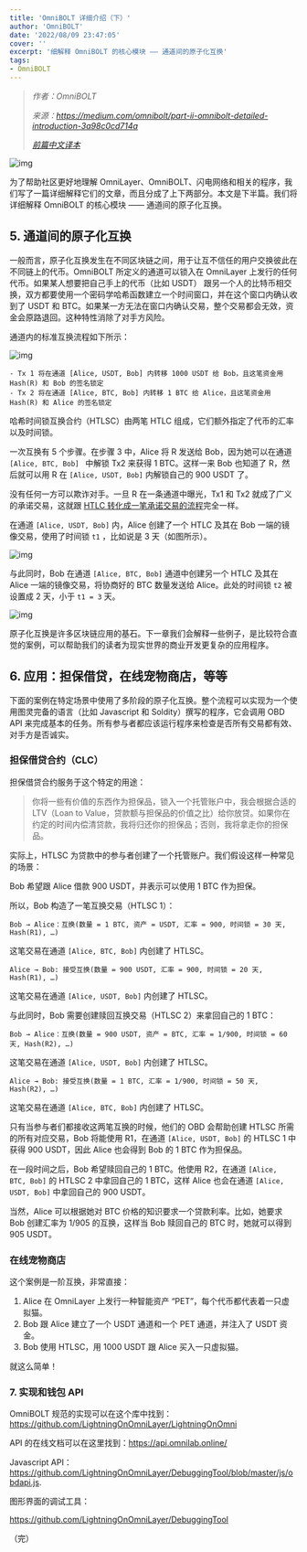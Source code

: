 ```yaml
---
title: 'OmniBOLT 详细介绍（下）'
author: 'OmniBOLT'
date: '2022/08/09 23:47:05'
cover: ''
excerpt: '细解释 OmniBOLT 的核心模块 —— 通道间的原子化互换'
tags:
- OmniBOLT
---
```



> *作者：OmniBOLT*
>
> *来源：<https://medium.com/omnibolt/part-ii-omnibolt-detailed-introduction-3a98c0cd714a>*
>
> *[前篇中文译本](https://www.btcstudy.org/2022/08/09/part-i-omnibolt-detailed-introduction/)*



![img](../images/part-ii-omnibolt-detailed-introduction/A8jmxg.jpeg)

为了帮助社区更好地理解 OmniLayer、OmniBOLT、闪电网络和相关的程序，我们写了一篇详细解释它们的文章，而且分成了上下两部分。本文是下半篇。我们将详细解释 OmniBOLT 的核心模块 —— 通道间的原子化互换。

## 5. 通道间的原子化互换

一般而言，原子化互换发生在不同区块链之间，用于让互不信任的用户交换彼此在不同链上的代币。OmniBOLT 所定义的通道可以锁入在 OmniLayer 上发行的任何代币。如果某人想要把自己手上的代币（比如 USDT） 跟另一个人的比特币相交换，双方都要使用一个密码学哈希函数建立一个时间窗口，并在这个窗口内确认收到了 USDT 和 BTC。如果某一方无法在窗口内确认交易，整个交易都会无效，资金会原路退回。这种特性消除了对手方风险。

通道内的标准互换流程如下所示：

![img](../images/part-ii-omnibolt-detailed-introduction/3dzD8mw.png)

```
- Tx 1 将在通道 [Alice, USDT, Bob] 内转移 1000 USDT 给 Bob，且这笔资金用 Hash(R) 和 Bob 的签名锁定
- Tx 2 将在通道 [Alice, BTC, Bob] 内转移 1 BTC 给 Alice，且这笔资金用 Hash(R) 和 Alice 的签名锁定
```

哈希时间锁互换合约（HTLSC）由两笔 HTLC 组成，它们额外指定了代币的汇率以及时间锁。

一次互换有 5 个步骤。在步骤 3 中，Alice 将 R 发送给 Bob，因为她可以在通道 `[Alice, BTC, Bob] ` 中解锁 Tx2 来获得 1 BTC。这样一来 Bob 也知道了 R，然后就可以用 R 在  ` [Alice, USDT, Bob] ` 内解锁自己的 900 USDT 了。

没有任何一方可以欺诈对手。一旦 R 在一条通道中曝光，Tx1 和 Tx2 就成了广义的承诺交易，这就跟 [HTLC 转化成一笔承诺交易的流程](https://github.com/omnilaboratory/OmniBOLT-spec/blob/master/OmniBOLT-05-Atomic-Swap-among-Channels.md#terminate-htlc-off-chain)完全一样。

在通道  ` [Alice, USDT, Bob] ` 内，Alice 创建了一个 HTLC 及其在 Bob 一端的镜像交易，使用了时间锁  ` t1 ` ，比如说是 3 天（如图所示）。

![img](../images/part-ii-omnibolt-detailed-introduction/2ENfQwg.png)

与此同时，Bob 在通道 ` [Alice, BTC, Bob] ` 通道中创建另一个 HTLC 及其在 Alice 一端的镜像交易，将协商好的 BTC 数量发送给 Alice。此处的时间锁  ` t2 `  被设置成 2 天，小于  ` t1 = 3 ` 天。

![img](../images/part-ii-omnibolt-detailed-introduction/SIsdSSQ.png)

原子化互换是许多区块链应用的基石。下一章我们会解释一些例子，是比较符合直觉的案例，可以帮助我们的读者为现实世界的商业开发更复杂的应用程序。

## 6. 应用：担保借贷，在线宠物商店，等等

下面的案例在特定场景中使用了多阶段的原子化互换。整个流程可以实现为一个使用图灵完备的语言（比如 Javascript 和 Soldity）撰写的程序，它会调用 OBD API 来完成基本的任务。所有参与者都应该运行程序来检查是否所有交易都有效、对手方是否诚实。

### 担保借贷合约（CLC）

担保借贷合约服务于这个特定的用途：

> 你将一些有价值的东西作为担保品，锁入一个托管账户中，我会根据合适的 LTV（Loan to Value，贷款额与担保品的价值之比）给你放贷。如果你在约定的时间内偿清贷款，我将归还你的担保品；否则，我将拿走你的担保品。

实际上，HTLSC 为贷款中的参与者创建了一个托管账户。我们假设这样一种常见的场景：

Bob 希望跟 Alice 借款 900 USDT，并表示可以使用 1 BTC 作为担保。

所以，Bob 构造了一笔互换交易（HTLSC 1）：

```
Bob → Alice：互换(数量 = 1 BTC, 资产 = USDT, 汇率 = 900, 时间锁 = 30 天, Hash(R1), …)
```

这笔交易在通道 ` [Alice, BTC, Bob] ` 内创建了 HTLSC。

```
Alice → Bob: 接受互换(数量 = 900 USDT, 汇率 = 900, 时间锁 = 20 天, Hash(R1), …)
```

这笔交易在通道  ` [Alice, USDT, Bob] ` 内创建了 HTLSC。

与此同时，Bob 需要创建赎回互换交易（HTLSC 2）来拿回自己的 1 BTC：

```
Bob → Alice：互换(数量 = 900 USDT, 资产 = BTC, 汇率 = 1/900, 时间锁 = 60 天, Hash(R2), …)
```

这笔交易在通道  ` [Alice, USDT, Bob] ` 内创建了 HTLSC。

```
Alice → Bob: 接受互换(数量 = 1 BTC, 汇率 = 1/900, 时间锁 = 50 天, Hash(R2), …)
```

这笔交易在通道 ` [Alice, BTC, Bob] ` 内创建了 HTLSC。

只有当参与者们都接收这两笔互换的时候，他们的 OBD 会帮助创建 HTLSC 所需的所有对应交易，Bob 将能使用 R1，在通道 ` [Alice, USDT, Bob] ` 的 HTLSC 1 中获得 900 USDT，因此 Alice 也会得到 Bob 的 1 BTC 作为担保品。

在一段时间之后，Bob 希望赎回自己的 1 BTC。他使用 R2，在通道  ` [Alice, BTC, Bob] ` 的  HTLSC 2 中拿回自己的 1 BTC，这样 Alice 也会在通道 ` [Alice, USDT, Bob] ` 中拿回自己的 900 USDT。

当然，Alice 可以根据她对 BTC 价格的知识要求一个贷款利率。比如，她要求 Bob 创建汇率为 1/905 的互换，这样当 Bob 赎回自己的 BTC 时，她就可以得到 905 USDT。

### 在线宠物商店

这个案例是一阶互换，非常直接：

1. Alice 在 OmniLayer 上发行一种智能资产 “PET”，每个代币都代表着一只虚拟猫。
2. Bob 跟 Alice 建立了一个 USDT 通道和一个 PET 通道，并注入了 USDT 资金。
3. Bob 使用 HTLSC，用 1000 USDT 跟 Alice 买入一只虚拟猫。

就这么简单！

### 7. 实现和钱包 API

OmniBOLT 规范的实现可以在这个库中找到：https://github.com/LightningOnOmniLayer/LightningOnOmni

API 的在线文档可以在这里找到：https://api.omnilab.online/

Javascript API：https://github.com/LightningOnOmniLayer/DebuggingTool/blob/master/js/obdapi.js.

图形界面的调试工具：

https://github.com/LightningOnOmniLayer/DebuggingTool

（完）